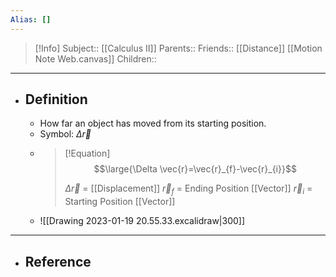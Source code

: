 ```yaml
---
Alias: []
---
```

> [!Info]
> Subject:: [[Calculus II]]
> Parents:: 
> Friends:: [[Distance]] [[Motion Note Web.canvas]]
> Children:: 
---
- ## Definition
	- How far an object has moved from its starting position.
	- Symbol: $\Delta \vec{r}$
	- > [!Equation]
	  > $$\large{\Delta \vec{r}=\vec{r}_{f}-\vec{r}_{i}}$$
	  > 
	  > $\Delta \vec{r}$ = [[Displacement]]
	  > $\vec{r}_{f}$ = Ending Position [[Vector]]
	  > $\vec{r}_{i}$ = Starting Position [[Vector]]
	- ![[Drawing 2023-01-19 20.55.33.excalidraw|300]]
---
- ## Reference